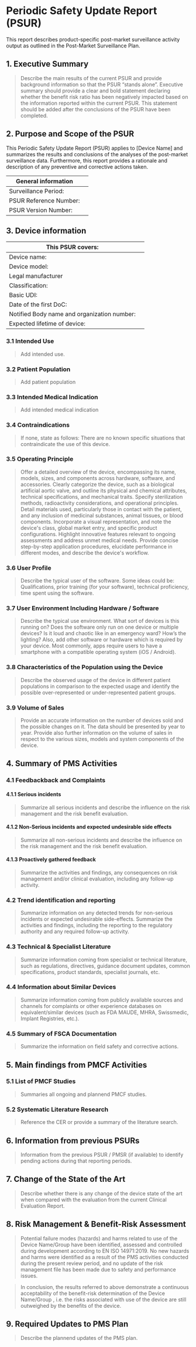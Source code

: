 # Periodic Safety Update Report (PSUR)

This report describes product-specific post-market surveillance activity output as outlined in the Post-Market
Surveillance Plan.

## 1\. Executive Summary

> Describe the main results of the current PSUR and provide background information so that the PSUR “stands alone”. Executive summary should provide a clear and bold statement declaring whether the benefit risk ratio has been negatively impacted based on the information reported within the current PSUR. This statement should be added after the conclusions of the PSUR have been completed.

## 2\. Purpose and Scope of the PSUR

This Periodic Safety Update Report (PSUR) applies to [Device Name] and summarizes the results and conclusions of the analyses of the post-market surveillance data. Furthermore, this report provides a rationale and description of any preventive and corrective actions taken.

| General information |  |
| ------------------- | --- |
| Surveillance Period: |  |
| PSUR Reference Number: |  |
| PSUR Version Number: |  |

## 3\. Device information

| This PSUR covers: |  |
| ----------------- | --- |
| Device name: |  |
| Device model: |  |
| Legal manufacturer |  |
| Classification: |  |
| Basic UDI: |  |
| Date of the first DoC: |  |
| Notified Body name and organization number: |  |
| Expected lifetime of device: |  |

### 3.1 Intended Use

> Add intended use.

### 3.2 Patient Population

> Add patient population

### 3.3 Intended Medical Indication

> Add intended medical indication

### 3.4 Contraindications

> If none, state as follows: There are no known specific situations that contraindicate the use of this device.

### 3.5 Operating Principle

> Offer a detailed overview of the device, encompassing its name, models, sizes, and components across hardware, software, and accessories. Clearly categorize the device, such as a biological artificial aortic valve, and outline its physical and chemical attributes, technical specifications, and mechanical traits. Specify sterilization methods, radioactivity considerations, and operational principles. Detail materials used, particularly those in contact with the patient, and any inclusion of medicinal substances, animal tissues, or blood components. Incorporate a visual representation, and note the device's class, global market entry, and specific product configurations. Highlight innovative features relevant to ongoing assessments and address unmet medical needs. Provide concise step-by-step application procedures, elucidate performance in different modes, and describe the device's workflow.

### 3.6 User Profile

> Describe the typical user of the software. Some ideas could be: Qualifications, prior training (for your software), technical proficiency, time spent using the software.

### 3.7 User Environment Including Hardware / Software

> Describe the typical use environment. What sort of devices is this running on? Does the software only run on one device or multiple devices? Is it loud and chaotic like in an emergency ward? How’s the lighting? Also, add other software or hardware which is required by your device. Most commonly, apps require users to have a smartphone with a compatible operating system (iOS / Android).

### 3.8 Characteristics of the Population using the Device

> Describe the observed usage of the device in different patient populations in comparison to the expected usage and identify the possible over-represented or under-represented patient groups.

### 3.9 Volume of Sales

> Provide an accurate information on the number of devices sold and the possible changes on it. The data should be presented by year to year. Provide also further information on the volume of sales in respect to the various sizes, models and system components of the device.

## 4\. Summary of PMS Activities

### 4.1 Feedbackback and Complaints

#### 4.1.1 Serious incidents

> Summarize all serious incidents and describe the influence on the risk management and the risk benefit evaluation.

#### 4.1.2 Non-Serious incidents and expected undesirable side effects

> Summarize all non-serious incidents and describe the influence on the risk management and the risk benefit evaluation.

#### 4.1.3 Proactively gathered feedback

> Summarize the activities and findings, any consequences on risk management and/or clinical evaluation, including any follow-up activity.

### 4.2 Trend identification and reporting

> Summarize information on any detected trends for non-serious incidents or expected undesirable side-effects. Summarize the activities and findings, including the reporting to the regulatory authority and any required follow-up activity.

### 4.3 Technical & Specialist Literature

> Summarize information coming from specialist or technical literature, such as regulations, directives, guidance document updates, common specifications, product standards, specialist journals, etc.

### 4.4 Information about Similar Devices

> Summarize information coming from publicly available sources and channels for complaints or other experience databases on equivalent/similar devices (such as FDA MAUDE, MHRA, Swissmedic, Implant Registries, etc.).

### 4.5 Summary of FSCA Documentation

> Summarize the information on field safety and corrective actions.

## 5\. Main findings from PMCF Activities

### 5.1 List of PMCF Studies

> Summaries all ongoing and plannend PMCF studies.

### 5.2 Systematic Literature Research

> Reference the CER or provide a summary of the literature search.

## 6\. Information from previous PSURs

> Information from the previous PSUR / PMSR (if available) to identify pending actions during that reporting periods.

## 7\. Change of the State of the Art

> Describe whether there is any change of the device state of the art when compared with the evaluation from the current Clinical Evaluation Report.

## 8\. Risk Management & Benefit\-Risk Assessment

> Potential failure modes (hazards) and harms related to use of the Device Name/Group have been identified, assessed and controlled during development according to EN ISO 14971:2019. No new hazards and harms were identified as a result of the PMS activities conducted during the present review period, and no update of the risk management file has been made due to safety and performance issues.

> In conclusion, the results referred to above demonstrate a continuous acceptability of the benefit-risk determination of the Device Name/Group , i.e. the risks associated with use of the device are still outweighed by the benefits of the device.

## 9\. Required Updates to PMS Plan

> Describe the plannend updates of the PMS plan.
